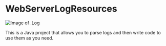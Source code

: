 # WebServerLogResources
![Image of .Log](https://proxy.duckduckgo.com/iu/?u=https%3A%2F%2Fcdn0.iconfinder.com%2Fdata%2Ficons%2Ffile-extension-line-icon%2F100%2Flogb-512.png&f=1)

This is a Java project that allows you to parse logs and then write code to use them as you need.
